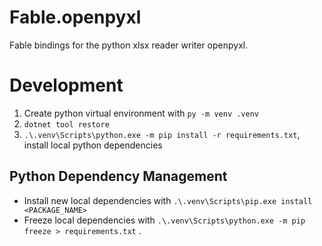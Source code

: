 # Fable.openpyxl
Fable bindings for the python xlsx reader writer openpyxl.


# Development

1. Create python virtual environment with `py -m venv .venv`
2. `dotnet tool restore`
3. `.\.venv\Scripts\python.exe -m pip install -r requirements.txt`, install local python dependencies

## Python Dependency Management

- Install new local dependencies with `.\.venv\Scripts\pip.exe install <PACKAGE_NAME>`
- Freeze local dependencies with `.\.venv\Scripts\python.exe -m pip freeze > requirements.txt` .
